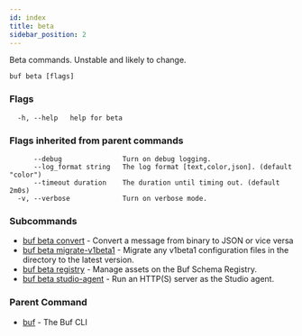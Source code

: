 ```yaml
---
id: index
title: beta
sidebar_position: 2
---
```

Beta commands. Unstable and likely to change.

```
buf beta [flags]
```

### Flags

```
  -h, --help   help for beta
```

### Flags inherited from parent commands

```
      --debug               Turn on debug logging.
      --log_format string   The log format [text,color,json]. (default "color")
      --timeout duration    The duration until timing out. (default 2m0s)
  -v, --verbose             Turn on verbose mode.
```

### Subcommands

* [buf beta convert](convert.md)	 - Convert a message from binary to JSON or vice versa
* [buf beta migrate-v1beta1](migrate-v1beta1.md)	 - Migrate any v1beta1 configuration files in the directory to the latest version.
* [buf beta registry](registry/index.md)	 - Manage assets on the Buf Schema Registry.
* [buf beta studio-agent](studio-agent.md)	 - Run an HTTP(S) server as the Studio agent.

### Parent Command

* [buf](index.md)	 - The Buf CLI
